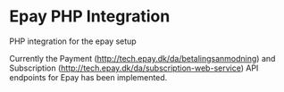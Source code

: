 # Epay PHP Integration
PHP integration for the epay setup

Currently the Payment (http://tech.epay.dk/da/betalingsanmodning) and Subscription (http://tech.epay.dk/da/subscription-web-service) API endpoints for Epay has been implemented.
